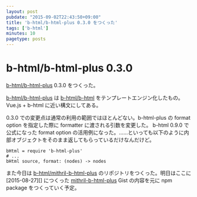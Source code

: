 ```yaml
---
layout: post
pubdate: "2015-09-02T22:43:50+09:00"
title: 'b-html/b-html-plus 0.3.0 をつくった'
tags: ['b-html']
minutes: 10
pagetype: posts
---
```

# b-html/b-html-plus 0.3.0

[b-html/b-html-plus][] 0.3.0 をつくった。

[b-html/b-html-plus][] は [b-html/b-html][] をテンプレートエンジン化したもの。Vue.js + b-html に近い構文にしてある。

0.3.0 での変更点は通常の利用の範囲ではほとんどない。b-html-plus の format option を指定した際に formatter に渡される引数を変更した。 b-html 0.9.0 で公式になった format option の活用例になった。……といっても以下のように内部オブジェクトをそのまま返してもらっているだけなんだけど。

```coffee-script
bHtml = require 'b-html-plus'
# ...
bHtml source, format: (nodes) -> nodes
```

また今日は [b-html/mithril-b-html-plus][] のリポジトリをつくった。明日はここに [2015-08-27][] につくった [mithril-b-html-plus](https://gist.github.com/bouzuya/6f9cee8d74c0684c36ba) Gist の内容を元に npm package をつくっていく予定。

[b-html/b-html-plus]: https://github.com/b-html/b-html-plus
[b-html/b-html]: https://github.com/b-html/b-html
[b-html/mithril-b-html-plus]: https://github.com/b-html/mithril-b-html-plus
